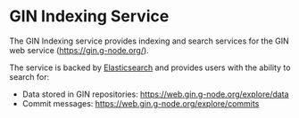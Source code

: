 # GIN Indexing Service

The GIN Indexing service provides indexing and search services for the GIN web service (https://gin.g-node.org/).

The service is backed by [Elasticsearch](https://www.elastic.co/products/elasticsearch) and provides users with the ability to search for:
- Data stored in GIN repositories: https://web.gin.g-node.org/explore/data
- Commit messages: https://web.gin.g-node.org/explore/commits
